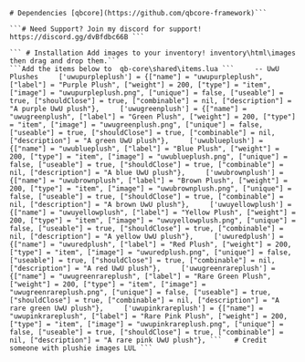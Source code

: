 ```
# Dependencies [qbcore](https://github.com/qbcore-framework)```

```# Need Support? Join my discord for support! https://discord.gg/dvBfdbc66B ```  

``` # Installation Add images to your inventory! inventory\html\images then drag and drop them.```
```Add the items below to  qb-core\shared\items.lua ```     -- UwU Plushes     ['uwupurpleplush'] = {["name"] = "uwupurpleplush", ["label"] = "Purple Plush", ["weight"] = 200, ["type"] = "item", ["image"] = "uwupurpleplush.png", ["unique"] = false, ["useable"] = true, ["shouldClose"] = true, ["combinable"] = nil, ["description"] = "A purple UwU plush"},     ['uwugreenplush'] = {["name"] = "uwugreenplush", ["label"] = "Green Plush", ["weight"] = 200, ["type"] = "item", ["image"] = "uwugreenplush.png", ["unique"] = false, ["useable"] = true, ["shouldClose"] = true, ["combinable"] = nil, ["description"] = "A green UwU plush"},     ['uwublueplush'] = {["name"] = "uwublueplush", ["label"] = "Blue Plush", ["weight"] = 200, ["type"] = "item", ["image"] = "uwublueplush.png", ["unique"] = false, ["useable"] = true, ["shouldClose"] = true, ["combinable"] = nil, ["description"] = "A blue UwU plush"},     ['uwubrownplush'] = {["name"] = "uwubrownplush", ["label"] = "Brown Plush", ["weight"] = 200, ["type"] = "item", ["image"] = "uwubrownplush.png", ["unique"] = false, ["useable"] = true, ["shouldClose"] = true, ["combinable"] = nil, ["description"] = "A brown UwU plush"},     ['uwuyellowplush'] = {["name"] = "uwuyellowplush", ["label"] = "Yellow Plush", ["weight"] = 200, ["type"] = "item", ["image"] = "uwuyellowplush.png", ["unique"] = false, ["useable"] = true, ["shouldClose"] = true, ["combinable"] = nil, ["description"] = "A yellow UwU plush"},     ['uwuredplush'] = {["name"] = "uwuredplush", ["label"] = "Red Plush", ["weight"] = 200, ["type"] = "item", ["image"] = "uwuredplush.png", ["unique"] = false, ["useable"] = true, ["shouldClose"] = true, ["combinable"] = nil, ["description"] = "A red UwU plush"},     ['uwugreenrareplush'] = {["name"] = "uwugreenrareplush", ["label"] = "Rare Green Plush", ["weight"] = 200, ["type"] = "item", ["image"] = "uwugreenrareplush.png", ["unique"] = false, ["useable"] = true, ["shouldClose"] = true, ["combinable"] = nil, ["description"] = "A rare green UwU plush"},     ['uwupinkrareplush'] = {["name"] = "uwupinkrareplush", ["label"] = "Rare Pink Plush", ["weight"] = 200, ["type"] = "item", ["image"] = "uwupinkrareplush.png", ["unique"] = false, ["useable"] = true, ["shouldClose"] = true, ["combinable"] = nil, ["description"] = "A rare pink UwU plush"}, ```   # Credit someone with plushie images LUL ```
